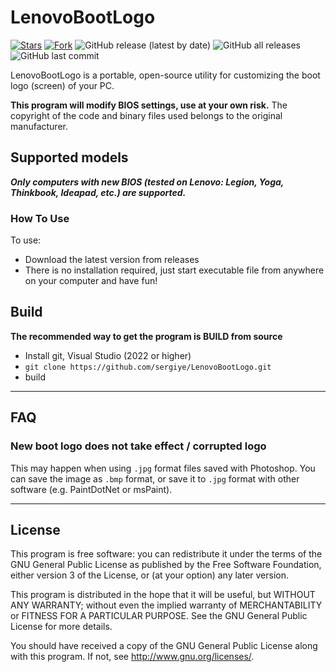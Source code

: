 # LenovoBootLogo

[![Stars](https://img.shields.io/github/stars/sergiye/LenovoBootLogo?style=flat-square)](https://github.com/sergiye/LenovoBootLogo/stargazers)
[![Fork](https://img.shields.io/github/forks/sergiye/LenovoBootLogo?style=flat-square)](https://github.com/sergiye/LenovoBootLogo/fork)
![GitHub release (latest by date)](https://img.shields.io/github/v/release/sergiye/LenovoBootLogo?style=plastic)
![GitHub all releases](https://img.shields.io/github/downloads/sergiye/LenovoBootLogo/total?style=plastic)
![GitHub last commit](https://img.shields.io/github/last-commit/sergiye/LenovoBootLogo?style=plastic)


LenovoBootLogo is a portable, open-source utility for customizing the boot logo (screen) of your PC.

**This program will modify BIOS settings, use at your own risk.** The copyright of the code and binary files used belongs to the original manufacturer.

## Supported models

***Only computers with new BIOS (tested on Lenovo: Legion, Yoga, Thinkbook, Ideapad, etc.) are supported.***

### How To Use

To use:
* Download the latest version from releases
* There is no installation required, just start executable file from anywhere on your computer and have fun!


## Build

**The recommended way to get the program is BUILD from source**
- Install git, Visual Studio (2022 or higher)
- `git clone https://github.com/sergiye/LenovoBootLogo.git`
- build

----

## FAQ

### New boot logo does not take effect / corrupted logo

This may happen when using `.jpg` format files saved with Photoshop. You can save the image as `.bmp` format, or save it to `.jpg` format with other software (e.g. PaintDotNet or msPaint).

----

## License

This program is free software: you can redistribute it under the terms of the GNU General Public License as published by the Free Software Foundation, either version 3 of the License, or (at your option) any later version.

This program is distributed in the hope that it will be useful, but WITHOUT ANY WARRANTY; without even the implied warranty of MERCHANTABILITY or FITNESS FOR A PARTICULAR PURPOSE.  See the GNU General Public License for more details.

You should have received a copy of the GNU General Public License  along with this program.  If not, see http://www.gnu.org/licenses/.
